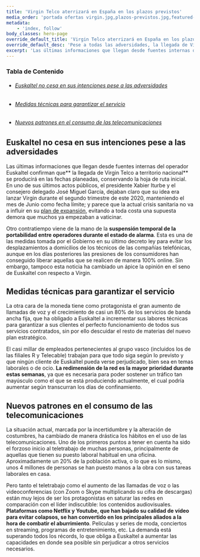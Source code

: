 ```yaml
---
title: 'Virgin Telco aterrizará en España en los plazos previstos'
media_order: 'portada ofertas virgin.jpg,plazos-previstos.jpg,featured-loop.jpg'
metadata:
    - 'index, follow'
body_classes: hero-page
override_default_title: 'Virgin Telco aterrizará en España en los plazos previstos'
override_default_desc: 'Pese a todas las adversidades, la llegada de Virgin a España ocurrirá durante la primera mitad de este año. El plan de expansión de Euskaltel sigue en pie y la nueva oferta de fibra, móvil y TV se conocerá en breve.'
excerpt: 'Las últimas informaciones que llegan desde fuentes internas del operador Euskaltel confirman que la llegada de Virgin Telco a territorio nacional se producirá en las...'
---
```


<!-- #  Virgin Telco aterrizará en España en los plazos previstos -->

<!-- <div class="mb-5"></div> -->

<!-- ![](plazos-previstos.jpg) -->

<!-- <div class="mb-5"></div> -->
### Tabla de Contenido
<div class="links-list"></div>

* ######  <span class="magnet-link">[Euskaltel no cesa en sus intenciones pese a las adversidades](#euskaltel)</span>
* ######  <span class="magnet-link">[Medidas técnicas para garantizar el servicio](#medidas)</span>
* ######  <span class="magnet-link">[Nuevos patrones en el consumo de las telecomunicaciones](#patrones)</span>

<div class="mb-5"></div>

## <span id="euskaltel">Euskaltel no cesa en sus intenciones pese a las adversidades<span>
    
Las últimas informaciones que llegan desde fuentes internas del operador Euskaltel confirman que** la llegada de Virgin Telco a territorio nacional** se producirá en las fechas planeadas, conservando la hoja de ruta inicial. En uno de sus últimos actos públicos, el presidente Xabier Iturbe y el consejero delegado José Miguel García, dejaban claro que su idea era lanzar Virgin durante el segundo trimestre de este 2020, manteniendo el mes de Junio como fecha límite; y parece que la actual crisis sanitaria no va a influir en su [plan de expansión](https://www.ofertasvirgin.es/home/plan-de-negocio-2020-2025-euskaltel), evitando a toda costa una supuesta demora que muchos ya empezaban a vaticinar.    
    
Otro contratiempo viene de la mano de la **suspensión temporal de la portabilidad entre operadores durante el estado de alarma**. Esta es una de las medidas tomada por el Gobierno en su último decreto ley para evitar los desplazamientos a domicilios de los técnicos de las compañías telefónicas, aunque en los días posteriores las presiones de los consumidores han conseguido liberar aquellas que se realicen de manera 100% online. Sin embargo, tampoco esta noticia ha cambiado un ápice la opinión en el seno de Euskaltel con respecto a Virgin.
    
<div class="mb-5"></div>

## <span id="medidas">Medidas técnicas para garantizar el servicio<span>
    
La otra cara de la moneda tiene como protagonista el gran aumento de llamadas de voz y el crecimiento de casi un 80% de los servicios de banda ancha fija, que ha obligado a Euskaltel a incrementar sus labores técnicas para garantizar a sus clientes el perfecto funcionamiento de todos sus servicios contratados, sin por ello descuidar el resto de materias del nuevo plan estratégico.

El casi millar de empleados pertenecientes al grupo vasco (incluidos los de las filiales R y Telecable) trabajan para que todo siga según lo previsto y que ningún cliente de Euskaltel pueda verse perjudicado, bien sea en temas laborales o de ocio. **La redimensión de la red es la mayor prioridad durante estas semanas**, ya que es necesaria para poder sostener un tráfico tan mayúsculo como el que se está produciendo actualmente, el cual podría aumentar según transcurran los días de confinamiento.
    
<div class="mb-5"></div>
    
## <span id="patrones"> Nuevos patrones en el consumo de las telecomunicaciones<span>
    
La situación actual, marcada por la incertidumbre y la alteración de costumbres, ha cambiado de manera drástica los hábitos en el uso de las telecomunicaciones. Uno de los primeros puntos a tener en cuenta ha sido el forzoso inicio al teletrabajo de muchas personas, principalmente de aquellas que tienen su puesto laboral habitual en una oficina. Aproximadamente un 20% de la población activa, o lo que es lo mismo, unos 4 millones de personas se han puesto manos a la obra con sus tareas laborales en casa.

Pero tanto el teletrabajo como el aumento de las llamadas de voz o las videoconferencias (con Zoom o Skype multiplicando su cifra de descargas) están muy lejos de ser los protagonistas en saturar las redes en comparación con el líder indiscutible: los contenidos audiovisuales. **Plataformas como Netflix y Youtube, que han bajado su calidad de vídeo para evitar colapsos, se han convertido en los principales aliados a la hora de combatir el aburrimiento**. Películas y series de moda, conciertos en streaming, programas de entretenimiento, etc. La demanda está superando todos los récords, lo que obliga a Euskaltel a aumentar las capacidades en donde sea posible sin perjudicar a otros servicios necesarios.
    